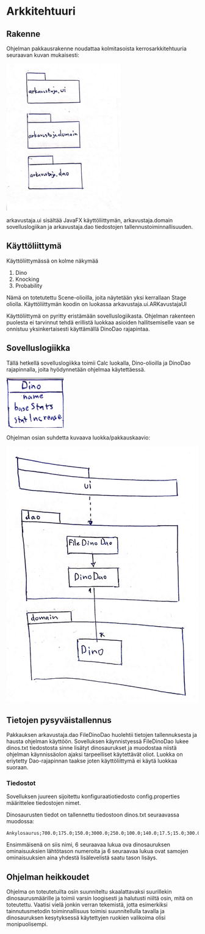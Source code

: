 # Arkkitehtuuri

## Rakenne

Ohjelman pakkausrakenne noudattaa kolmitasoista kerrosarkkitehtuuria seuraavan kuvan mukaisesti:

<img src="https://raw.githubusercontent.com/Fimen/ot-harjoitustyo/master/dokumentaatio/image1.jpeg" width="300">

arkavustaja.ui sisältää JavaFX käyttöliittymän, arkavustaja.domain sovelluslogiikan ja arkavustaja.dao tiedostojen tallennustoiminnallisuuden.

## Käyttöliittymä

Käyttöliittymässä on kolme näkymää
  1. Dino
  2. Knocking
  3. Probability

Nämä on totetutettu Scene-olioilla, joita näytetään yksi kerrallaan Stage oliolla. Käyttöliittymän koodin on luokassa arkavustaja.ui.ARKavustajaUI

Käyttöliittymä on pyritty eristämään sovelluslogiikasta. Ohjelman rakenteen puolesta ei tarvinnut tehdä erillistä luokkaa asioiden hallitsemiselle vaan se onnistuu yksinkertaisesti käyttämällä DinoDao rajapintaa.

## Sovelluslogiikka

Tällä hetkellä sovelluslogiikka toimii Calc luokalla, Dino-olioilla ja DinoDao rajapinnalla, joita hyödynnetään ohjelmaa käytettäessä. 

<img src="https://raw.githubusercontent.com/Fimen/ot-harjoitustyo/master/dokumentaatio/image0.jpeg" width="150">

Ohjelman osian suhdetta kuvaava luokka/pakkauskaavio:

<img src="https://raw.githubusercontent.com/Fimen/ot-harjoitustyo/master/dokumentaatio/image2.jpeg" width="750">

## Tietojen pysyväistallennus

Pakkauksen arkavustaja.dao FileDinoDao huolehtii tietojen tallennuksesta ja hausta ohjelman käyttöön. Sovelluksen käynnistyessä FileDinoDao lukee dinos.txt tiedostosta sinne lisätyt dinosaurukset ja muodostaa niistä ohjelman käynnissäolon ajaksi tarpeelliset käytettävät oliot. Luokka on eriytetty Dao-rajapinnan taakse joten käyttöliittymä ei käytä luokkaa suoraan.

### Tiedostot

Sovelluksen juureen sijoitettu konfiguraatiotiedosto config.properties määrittelee tiedostojen nimet.

Dinosaurusten tiedot on tallennettu tiedostoon dinos.txt seuraavassa muodossa:
```
Ankylosaurus;700.0;175.0;150.0;3000.0;250.0;100.0;140.0;17.5;15.0;300.0;5.0;5.0
```
Ensimmäisenä on siis nimi, 6 seuraavaa lukua ova dinosauruksen ominaisuuksien lähtötason numeroita ja 6 seuraavaa lukua ovat samojen ominaisuuksien aina yhdestä lisälevelistä saatu tason lisäys.

## Ohjelman heikkoudet

Ohjelma on toteutetuilta osin suunniteltu skaalattavaksi suurillekin dinosaurusmäärille ja toimii varsin loogisesti ja halutusti niiltä osin, mitä on toteutettu. Vaatisi vielä jonkin verran tekemistä, jotta esimerkiksi tainnutusmetodin toiminnallisuus toimisi suunnitellulla tavalla ja dinosauruksen kesytyksessä käytettyjen ruokien valikoima olisi monipuolisempi.
